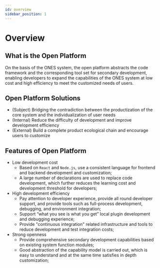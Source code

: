 ```yaml
---
id: overview
sidebar_position: 1
---
```


# Overview

## What is the Open Platform

On the basis of the ONES system, the open platform abstracts the code framework and the corresponding tool set for secondary development, enabling developers to expand the capabilities of the ONES system at low cost and high efficiency to meet the customized needs of users.

## Open Platform Solutions

- (Subject) Bridging the contradiction between the productization of the core system and the individualization of user needs
- (Internal) Reduce the difficulty of development and improve development efficiency
- (External) Build a complete product ecological chain and encourage users to customize

## Features of Open Platform

- Low development cost
  - Based on `React` and `Node.js`, use a consistent language for frontend and backend development and customization;
  - A large number of declarations are used to replace code development, which further reduces the learning cost and development threshold for developers;
- High development efficiency
  - Pay attention to developer experience, provide all round developer support, and provide tools such as full-process development, debugging, and environment integration;
  - Support “what you see is what you get” local plugin development and debugging experience;
  - Provide "continuous integration" related infrastructure and tools to reduce development and test integration costs;
- Strong openness
  - Provide comprehensive secondary development capabilities based on existing system function modules;
  - Good abstraction of the capability model is carried out, which is easy to understand and at the same time satisfies in depth customization;
